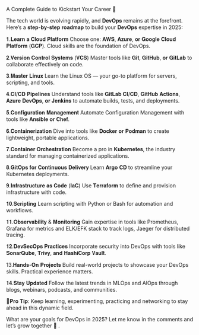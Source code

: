 A Complete Guide to Kickstart Your Career 🌟

The tech world is evolving rapidly, and 𝐃𝐞𝐯𝐎𝐩𝐬 remains at the forefront. Here’s a 𝐬𝐭𝐞𝐩-𝐛𝐲-𝐬𝐭𝐞𝐩 𝐫𝐨𝐚𝐝𝐦𝐚𝐩 to build your 𝐃𝐞𝐯𝐎𝐩𝐬 expertise in 2025:

𝟏.𝐋𝐞𝐚𝐫𝐧 𝐚 𝐂𝐥𝐨𝐮𝐝 𝐏𝐥𝐚𝐭𝐟𝐨𝐫𝐦
Choose one: 𝐀𝐖𝐒, 𝐀𝐳𝐮𝐫𝐞, 𝐨𝐫 𝐆𝐨𝐨𝐠𝐥𝐞 𝐂𝐥𝐨𝐮𝐝 𝐏𝐥𝐚𝐭𝐟𝐨𝐫𝐦 (𝐆𝐂𝐏). Cloud skills are the foundation of DevOps.

𝟐.𝐕𝐞𝐫𝐬𝐢𝐨𝐧 𝐂𝐨𝐧𝐭𝐫𝐨𝐥 𝐒𝐲𝐬𝐭𝐞𝐦𝐬 (𝐕𝐂𝐒)
Master tools like 𝐆𝐢𝐭, 𝐆𝐢𝐭𝐇𝐮𝐛, 𝐨𝐫 𝐆𝐢𝐭𝐋𝐚𝐛 to collaborate effectively on code.

𝟑.𝐌𝐚𝐬𝐭𝐞𝐫 𝐋𝐢𝐧𝐮𝐱
Learn the Linux OS — your go-to platform for servers, scripting, and tools.

𝟒.𝐂𝐈/𝐂𝐃 𝐏𝐢𝐩𝐞𝐥𝐢𝐧𝐞𝐬
Understand tools like 𝐆𝐢𝐭𝐋𝐚𝐛 𝐂𝐈/𝐂𝐃, 𝐆𝐢𝐭𝐇𝐮𝐛 𝐀𝐜𝐭𝐢𝐨𝐧𝐬, 𝐀𝐳𝐮𝐫𝐞 𝐃𝐞𝐯𝐎𝐩𝐬, 𝐨𝐫 𝐉𝐞𝐧𝐤𝐢𝐧𝐬 to automate builds, tests, and deployments.

𝟓.𝐂𝐨𝐧𝐟𝐢𝐠𝐮𝐫𝐚𝐭𝐢𝐨𝐧 𝐌𝐚𝐧𝐚𝐠𝐞𝐦𝐞𝐧𝐭
Automate Configuration Management with tools like 𝐀𝐧𝐬𝐢𝐛𝐥𝐞 𝐨𝐫 𝐂𝐡𝐞𝐟.

𝟔.𝐂𝐨𝐧𝐭𝐚𝐢𝐧𝐞𝐫𝐢𝐳𝐚𝐭𝐢𝐨𝐧
Dive into tools like 𝐃𝐨𝐜𝐤𝐞𝐫 𝐨𝐫 𝐏𝐨𝐝𝐦𝐚𝐧 to create lightweight, portable applications.

𝟕.𝐂𝐨𝐧𝐭𝐚𝐢𝐧𝐞𝐫 𝐎𝐫𝐜𝐡𝐞𝐬𝐭𝐫𝐚𝐭𝐢𝐨𝐧
Become a pro in 𝐊𝐮𝐛𝐞𝐫𝐧𝐞𝐭𝐞𝐬, the industry standard for managing containerized applications.

𝟖.𝐆𝐢𝐭𝐎𝐩𝐬 𝐟𝐨𝐫 𝐂𝐨𝐧𝐭𝐢𝐧𝐮𝐨𝐮𝐬 𝐃𝐞𝐥𝐢𝐯𝐞𝐫𝐲
Learn 𝐀𝐫𝐠𝐨 𝐂𝐃 to streamline your Kubernetes deployments.

𝟗.𝐈𝐧𝐟𝐫𝐚𝐬𝐭𝐫𝐮𝐜𝐭𝐮𝐫𝐞 𝐚𝐬 𝐂𝐨𝐝𝐞 (𝐈𝐚𝐂)
Use 𝐓𝐞𝐫𝐫𝐚𝐟𝐨𝐫𝐦 to define and provision infrastructure with code.

𝟏𝟎.𝐒𝐜𝐫𝐢𝐩𝐭𝐢𝐧𝐠
Learn scripting with Python or Bash for automation and workflows.

𝟏𝟏.𝐎𝐛𝐬𝐞𝐫𝐯𝐚𝐛𝐢𝐥𝐢𝐭𝐲 & 𝐌𝐨𝐧𝐢𝐭𝐨𝐫𝐢𝐧𝐠
Gain expertise in tools like Prometheus, Grafana for metrics and ELK/EFK stack to track logs, Jaeger for distributed tracing.

𝟏𝟐.𝐃𝐞𝐯𝐒𝐞𝐜𝐎𝐩𝐬 𝐏𝐫𝐚𝐜𝐭𝐢𝐜𝐞𝐬
Incorporate security into DevOps with tools like 𝐒𝐨𝐧𝐚𝐫𝐐𝐮𝐛𝐞, 𝐓𝐫𝐢𝐯𝐲, 𝐚𝐧𝐝 𝐇𝐚𝐬𝐡𝐢𝐂𝐨𝐫𝐩 𝐕𝐚𝐮𝐥𝐭.

13.𝐇𝐚𝐧𝐝𝐬-𝐎𝐧 𝐏𝐫𝐨𝐣𝐞𝐜𝐭𝐬
Build real-world projects to showcase your DevOps skills. Practical experience matters.

𝟏𝟒.𝐒𝐭𝐚𝐲 𝐔𝐩𝐝𝐚𝐭𝐞𝐝
Follow the latest trends in MLOps and AIOps through blogs, webinars, podcasts, and communities.

🚀𝐏𝐫𝐨 𝐓𝐢𝐩: Keep learning, experimenting, practicing and networking to stay ahead in this dynamic field.

What are your goals for DevOps in 2025? Let me know in the comments and let’s grow together 🙌 .
